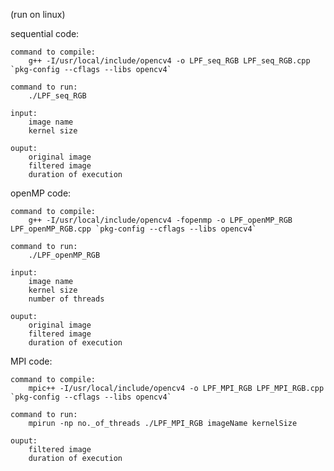 
(run on linux)

sequential code:

    command to compile:
        g++ -I/usr/local/include/opencv4 -o LPF_seq_RGB LPF_seq_RGB.cpp `pkg-config --cflags --libs opencv4`

    command to run:
        ./LPF_seq_RGB

    input: 
        image name
        kernel size

    ouput:
        original image
        filtered image
        duration of execution


openMP code:

    command to compile:
        g++ -I/usr/local/include/opencv4 -fopenmp -o LPF_openMP_RGB LPF_openMP_RGB.cpp `pkg-config --cflags --libs opencv4`

    command to run:
        ./LPF_openMP_RGB

    input: 
        image name
        kernel size
        number of threads
        
    ouput:
        original image
        filtered image
        duration of execution


MPI code:

    command to compile:
        mpic++ -I/usr/local/include/opencv4 -o LPF_MPI_RGB LPF_MPI_RGB.cpp `pkg-config --cflags --libs opencv4`

    command to run:
        mpirun -np no._of_threads ./LPF_MPI_RGB imageName kernelSize
        
    ouput:
        filtered image 
        duration of execution
